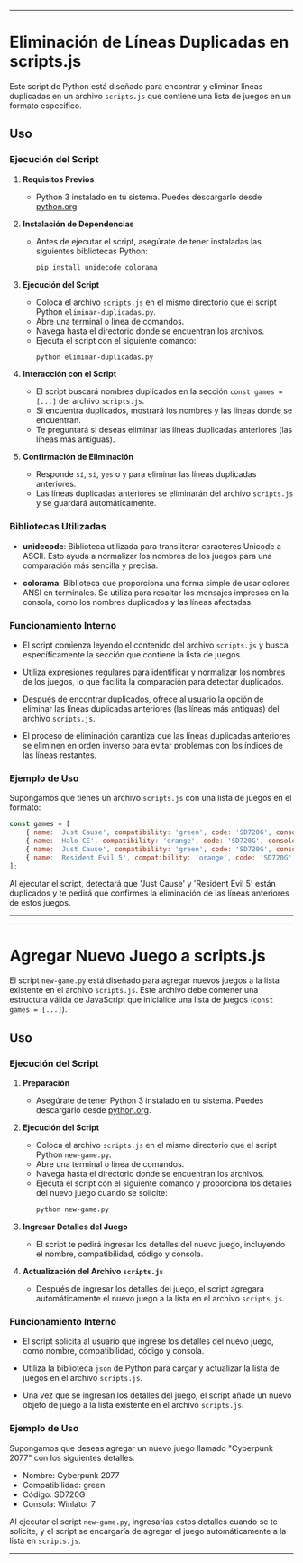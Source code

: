
---

# Eliminación de Líneas Duplicadas en scripts.js

Este script de Python está diseñado para encontrar y eliminar líneas duplicadas en un archivo `scripts.js` que contiene una lista de juegos en un formato específico.

## Uso

### Ejecución del Script

1. **Requisitos Previos**
   - Python 3 instalado en tu sistema. Puedes descargarlo desde [python.org](https://www.python.org/).

2. **Instalación de Dependencias**
   - Antes de ejecutar el script, asegúrate de tener instaladas las siguientes bibliotecas Python:
     ```bash
     pip install unidecode colorama
     ```

3. **Ejecución del Script**
   - Coloca el archivo `scripts.js` en el mismo directorio que el script Python `eliminar-duplicadas.py`.
   - Abre una terminal o línea de comandos.
   - Navega hasta el directorio donde se encuentran los archivos.
   - Ejecuta el script con el siguiente comando:
     ```bash
     python eliminar-duplicadas.py
     ```

4. **Interacción con el Script**
   - El script buscará nombres duplicados en la sección `const games = [...]` del archivo `scripts.js`.
   - Si encuentra duplicados, mostrará los nombres y las líneas donde se encuentran.
   - Te preguntará si deseas eliminar las líneas duplicadas anteriores (las líneas más antiguas).

5. **Confirmación de Eliminación**
   - Responde `sí`, `si`, `yes` o `y` para eliminar las líneas duplicadas anteriores.
   - Las líneas duplicadas anteriores se eliminarán del archivo `scripts.js` y se guardará automáticamente.

### Bibliotecas Utilizadas

- **unidecode**: Biblioteca utilizada para transliterar caracteres Unicode a ASCII. Esto ayuda a normalizar los nombres de los juegos para una comparación más sencilla y precisa.
  
- **colorama**: Biblioteca que proporciona una forma simple de usar colores ANSI en terminales. Se utiliza para resaltar los mensajes impresos en la consola, como los nombres duplicados y las líneas afectadas.

### Funcionamiento Interno

- El script comienza leyendo el contenido del archivo `scripts.js` y busca específicamente la sección que contiene la lista de juegos.
  
- Utiliza expresiones regulares para identificar y normalizar los nombres de los juegos, lo que facilita la comparación para detectar duplicados.
  
- Después de encontrar duplicados, ofrece al usuario la opción de eliminar las líneas duplicadas anteriores (las líneas más antiguas) del archivo `scripts.js`.
  
- El proceso de eliminación garantiza que las líneas duplicadas anteriores se eliminen en orden inverso para evitar problemas con los índices de las líneas restantes.

### Ejemplo de Uso

Supongamos que tienes un archivo `scripts.js` con una lista de juegos en el formato:

```javascript
const games = [
    { name: 'Just Cause', compatibility: 'green', code: 'SD720G', console: 'Winlator 7' },
    { name: 'Halo CE', compatibility: 'orange', code: 'SD720G', console: 'Winlator 6.1' },
    { name: 'Just Cause', compatibility: 'green', code: 'SD720G', console: 'Winlator 7' },
    { name: 'Resident Evil 5', compatibility: 'orange', code: 'SD720G', console: 'Winlator 6.1' },
];
```

Al ejecutar el script, detectará que 'Just Cause' y 'Resident Evil 5' están duplicados y te pedirá que confirmes la eliminación de las líneas anteriores de estos juegos.

---

---

# Agregar Nuevo Juego a scripts.js

El script `new-game.py` está diseñado para agregar nuevos juegos a la lista existente en el archivo `scripts.js`. Este archivo debe contener una estructura válida de JavaScript que inicialice una lista de juegos (`const games = [...]`).

## Uso

### Ejecución del Script

1. **Preparación**
   - Asegúrate de tener Python 3 instalado en tu sistema. Puedes descargarlo desde [python.org](https://www.python.org/).

2. **Ejecución del Script**
   - Coloca el archivo `scripts.js` en el mismo directorio que el script Python `new-game.py`.
   - Abre una terminal o línea de comandos.
   - Navega hasta el directorio donde se encuentran los archivos.
   - Ejecuta el script con el siguiente comando y proporciona los detalles del nuevo juego cuando se solicite:
     ```bash
     python new-game.py
     ```

3. **Ingresar Detalles del Juego**
   - El script te pedirá ingresar los detalles del nuevo juego, incluyendo el nombre, compatibilidad, código y consola.

4. **Actualización del Archivo `scripts.js`**
   - Después de ingresar los detalles del juego, el script agregará automáticamente el nuevo juego a la lista en el archivo `scripts.js`.

### Funcionamiento Interno

- El script solicita al usuario que ingrese los detalles del nuevo juego, como nombre, compatibilidad, código y consola.
  
- Utiliza la biblioteca `json` de Python para cargar y actualizar la lista de juegos en el archivo `scripts.js`.
  
- Una vez que se ingresan los detalles del juego, el script añade un nuevo objeto de juego a la lista existente en el archivo `scripts.js`.

### Ejemplo de Uso

Supongamos que deseas agregar un nuevo juego llamado "Cyberpunk 2077" con los siguientes detalles:

- Nombre: Cyberpunk 2077
- Compatibilidad: green
- Código: SD720G
- Consola: Winlator 7

Al ejecutar el script `new-game.py`, ingresarías estos detalles cuando se te solicite, y el script se encargaría de agregar el juego automáticamente a la lista en `scripts.js`.

---

